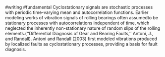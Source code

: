 #writing #fundamental 
Cyclostationary signals are stochastic processes with periodic time-varying mean and autocorrelation functions. Earlier modeling works of vibration signals of rolling bearings often assumedto be stationary processes with autocorrelations independent of time, which neglected the inherently non-stationary nature of random slips of the rolling elements.(‘‘Differential Diagnosis of Gear and Bearing Faults,’’ Antoni, J., and Randall). Antoni and Randall (2003) first modeled vibrations produced by localized faults as cyclostationary processes, providing a basis for fault diagnosis.

